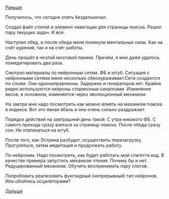 [Раньше](2018.01.31.md)

Получилось, что сегодня опять бездельничал.

Создал файл стилей и элемент навигации для страницы поиска. Решил пару текущих задач. И всё.

Наступил обед, и после обеда меня покинули ментальные силы.
Как на счёт курения, так и на счёт работы.

День прошёл в незлой мозговой панике.
Причём, я мне даже удалось помедитировать два раза.

Смотрел материалы по нейронным сетям. ФБ и ютуб. Ситуация с нейронными сетями меня несколько обескураживает.Сети создаются по слоям. Они однонаправленны. Задержек и генераторов нет. Крайне редко используются нейроны стормозныи синапсами. Изменение весов, в основном, изменяется через эволюционный механизм.

На завтра мне надо посмотреть как можно влиять на механизм поиска в яндексе. Вот это явная ёбань и она очень сильно раздражает.

Порядок действий на завтрашний день такой:
С утра никакого ФБ. С самого прихода сразу взяться за страницу поиска.
После обеда сразу сон. Не отвлекаться на ютуб.

После того, как Эстрина разбудит, осуществить перезагрузку.
Прогуляться, затем медитация и продолжить работу.

По нейронам.
Надо посмотреть, как будет работать мой спагетти код. В качестве примера запустить механизм чтения. Почему бы и нет. Редуцированный механизм. Обучить воспринимать пару слогов.

Попробовать реализовать фунгоидный (непрерывный) тип нейронов. Или обойтись осциляторами?

[Дальше](2018.02.02.md)